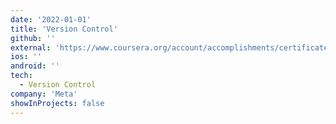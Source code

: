 ```yaml
---
date: '2022-01-01'
title: 'Version Control'
github: ''
external: 'https://www.coursera.org/account/accomplishments/certificate/5UJS7UGVBC3R'
ios: ''
android: ''
tech:
  - Version Control
company: 'Meta'
showInProjects: false
---
```



